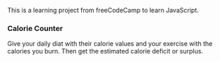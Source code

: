 This is a learning project from freeCodeCamp to learn JavaScript.

### Calorie Counter

Give your daily diat with their calorie values and your exercise with the
calories you burn. Then get the estimated calorie deficit or surplus.
